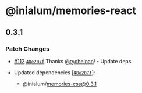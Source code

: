 # @inialum/memories-react

## 0.3.1

### Patch Changes

- [#112](https://github.com/inialum/memories/pull/112) [`48e207f`](https://github.com/inialum/memories/commit/48e207fb011901a404f9b65e84bc8ac6c5ab417f) Thanks [@ryoheinan](https://github.com/ryoheinan)! - Update deps

- Updated dependencies [[`48e207f`](https://github.com/inialum/memories/commit/48e207fb011901a404f9b65e84bc8ac6c5ab417f)]:
  - @inialum/memories-css@0.3.1
